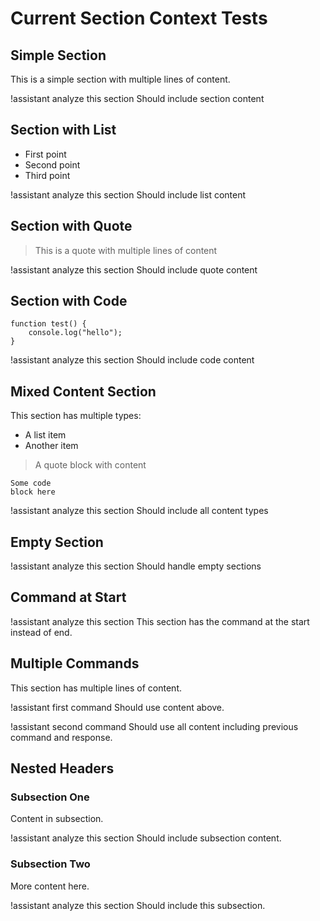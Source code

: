 # Current Section Context Tests

## Simple Section
This is a simple section with
multiple lines of content.

!assistant analyze this section
Should include section content

## Section with List
- First point
- Second point
- Third point

!assistant analyze this section
Should include list content

## Section with Quote
> This is a quote
> with multiple lines
> of content

!assistant analyze this section
Should include quote content

## Section with Code
```
function test() {
    console.log("hello");
}
```

!assistant analyze this section
Should include code content

## Mixed Content Section
This section has multiple types:

- A list item
- Another item

> A quote block
> with content

```
Some code
block here
```

!assistant analyze this section
Should include all content types

## Empty Section

!assistant analyze this section
Should handle empty sections

## Command at Start
!assistant analyze this section
This section has the command
at the start instead of end.

## Multiple Commands
This section has multiple
lines of content.

!assistant first command
Should use content above.

!assistant second command
Should use all content including
previous command and response.

## Nested Headers
### Subsection One
Content in subsection.

!assistant analyze this section
Should include subsection content.

### Subsection Two
More content here.

!assistant analyze this section
Should include this subsection.
